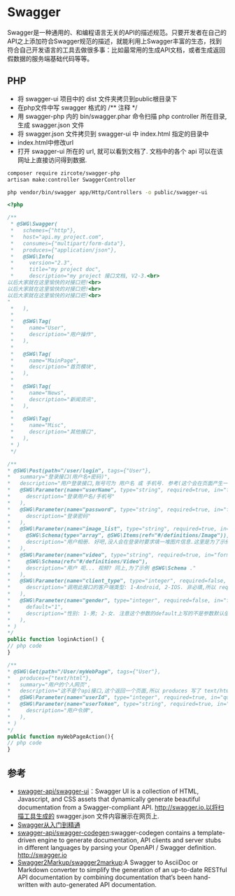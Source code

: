 # Swagger

Swagger是一种通用的、和编程语言无关的API的描述规范。只要开发者在自己的API之上添加符合Swagger规范的描述，就能利用上Swagger丰富的生态，找到符合自己开发语言的工具去做很多事：比如最常用的生成API文档，或者生成返回假数据的服务端基础代码等等。

## PHP

* 将 swagger-ui 项目中的 dist 文件夹拷贝到public根目录下
* 在php文件中写 swagger 格式的 /** 注释 */
* 用 swagger-php 内的 bin/swagger.phar 命令扫描 php controller 所在目录, 生成 swagger.json 文件
* 将 swagger.json 文件拷贝到 swagger-ui 中 index.html 指定的目录中
* index.html中修改url
* 打开 swagger-ui 所在的 url, 就可以看到文档了. 文档中的各个 api 可以在该网址上直接访问得到数据.

```sh
composer require zircote/swagger-php
artisan make:controller SwaggerController

php vendor/bin/swagger app/Http/Controllers -o public/swagger-ui
```

```php
<?php

/**
 * @SWG\Swagger(
 *   schemes={"http"},
 *   host="api.my_project.com",
 *   consumes={"multipart/form-data"},
 *   produces={"application/json"},
 *   @SWG\Info(
 *     version="2.3",
 *     title="my project doc",
 *     description="my project 接口文档, V2-3.<br>
以后大家就在这里愉快的对接口把!<br>
以后大家就在这里愉快的对接口把!<br>
以后大家就在这里愉快的对接口把!<br>
"
 *   ),
 *
 *   @SWG\Tag(
 *     name="User",
 *     description="用户操作",
 *   ),
 *
 *   @SWG\Tag(
 *     name="MainPage",
 *     description="首页模块",
 *   ),
 *
 *   @SWG\Tag(
 *     name="News",
 *     description="新闻资讯",
 *   ),
 *
 *   @SWG\Tag(
 *     name="Misc",
 *     description="其他接口",
 *   ),
 * )
 */

/**
* @SWG\Post(path="/user/login", tags={"User"},
*   summary="登录接口(用户名+密码)",
*   description="用户登录接口,账号可为 用户名 或 手机号. 参考(这个会在页面产生一个可跳转的链接: [用户登录注意事项](http://blog.csdn.net/liuxu0703/)",
*   @SWG\Parameter(name="userName", type="string", required=true, in="formData",
*     description="登录用户名/手机号"
*   ),
*   @SWG\Parameter(name="password", type="string", required=true, in="formData",
*     description="登录密码"
*   ),
*   @SWG\Parameter(name="image_list", type="string", required=true, in="formData",
*     @SWG\Schema(type="array", @SWG\Items(ref="#/definitions/Image")),
*     description="用户相册. 好吧,没人会在登录时要求填一堆图片信息.这里是为了示例 带结构的数据, @SWG\Schema ,这个结构需要另行定义,下面会讲."
*   ),
*   @SWG\Parameter(name="video", type="string", required=true, in="formData",
*     @SWG\Schema(ref="#/definitions/Video"),
*     description="用户 呃... 视频? 同上,为了示例 @SWG\Schema ."
*   ),
*   @SWG\Parameter(name="client_type", type="integer", required=false, in="formData",
*     description="调用此接口的客户端类型: 1-Android, 2-IOS. 非必填,所以 required 写了 false"
*   ),
*   @SWG\Parameter(name="gender", type="integer", required=false, in="formData",
*     default="1",
*     description="性别: 1-男; 2-女. 注意这个参数的default上写的不是参数默认值,而是默认会被填写在swagger页面上的值,为的是方便用swagger就地访问该接口."
*   ),
* )
*/
public function loginAction() {
// php code
}

/**
* @SWG\Get(path="/User/myWebPage", tags={"User"},
*   produces={"text/html"},
*   summary="用户的个人网页",
*   description="这不是个api接口,这个返回一个页面,所以 produces 写了 text/html",
*   @SWG\Parameter(name="userId", type="integer", required=true, in="query"),
*   @SWG\Parameter(name="userToken", type="string", required=true, in="query",
*     description="用户令牌",
*   ),
* )
*/
public function myWebPageAction(){
// php code
}
```

## 参考

* [swagger-api/swagger-ui](https://github.com/swagger-api/swagger-ui)：Swagger UI is a collection of HTML, Javascript, and CSS assets that dynamically generate beautiful documentation from a Swagger-compliant API. http://swagger.io.以将扫描工具生成的 swagger.json 文件内容展示在网页上.
* [Swagger从入门到精通](https://www.gitbook.com/book/huangwenchao/swagger/details)
* [swagger-api/swagger-codegen](https://github.com/swagger-api/swagger-codegen):swagger-codegen contains a template-driven engine to generate documentation, API clients and server stubs in different languages by parsing your OpenAPI / Swagger definition. http://swagger.io
* [Swagger2Markup/swagger2markup](https://github.com/Swagger2Markup/swagger2markup):A Swagger to AsciiDoc or Markdown converter to simplify the generation of an up-to-date RESTful API documentation by combining documentation that’s been hand-written with auto-generated API documentation.
